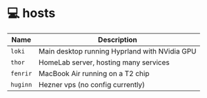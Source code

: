# :computer: hosts

| Name | Description |
| -------- | --------------------------------------------------------------------------- |
| `loki` | Main desktop running Hyprland with NVidia GPU |
| `thor` | HomeLab server, hosting many services |
| `fenrir` | MacBook Air running on a T2 chip |
| `huginn` | Hezner vps (no config currently) |
